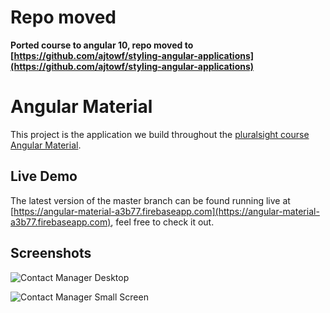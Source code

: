 # Repo moved

**Ported course to angular 10, repo moved to [https://github.com/ajtowf/styling-angular-applications](https://github.com/ajtowf/styling-angular-applications)**

# Angular Material

This project is the application we build throughout the [pluralsight course Angular Material](https://www.pluralsight.com/courses/angular-material).

## Live Demo

The latest version of the master branch can be found running live at [https://angular-material-a3b77.firebaseapp.com](https://angular-material-a3b77.firebaseapp.com), feel free to check it out.

## Screenshots

![Contact Manager Desktop](https://raw.githubusercontent.com/ajtowf/angularmaterial/master/screenshots/1.png)

![Contact Manager Small Screen](https://raw.githubusercontent.com/ajtowf/angularmaterial/master/screenshots/2.png)

